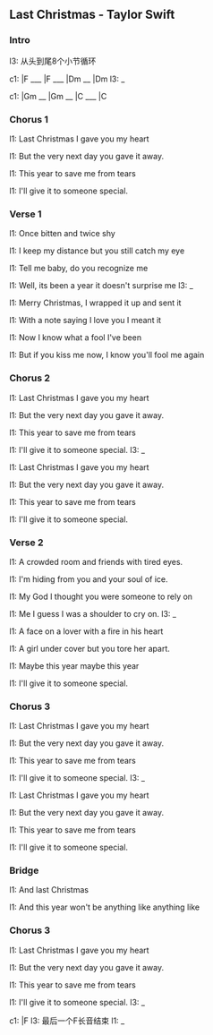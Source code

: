 ## Last Christmas - Taylor Swift

### Intro

l3: 从头到尾8个小节循环

c1: |F ___ |F ___ |Dm __ |Dm
l3:  _

c1: |Gm __ |Gm __ |C ___ |C

### Chorus 1

l1: Last Christmas I gave you my heart 

l1: But the very next day you gave it away.

l1: This year to save me from tears 

l1: I'll give it to someone special. 

### Verse 1

l1: Once bitten and twice shy

l1: I keep my distance but you still catch my eye

l1: Tell me baby, do you recognize me

l1: Well, its been a year it doesn't surprise me
l3: _

l1: Merry Christmas, I wrapped it up and sent it

l1: With a note saying I love you I meant it

l1: Now I know what a fool I've been 

l1: But if you kiss me now, I know you'll fool me again

### Chorus 2

l1: Last Christmas I gave you my heart 

l1: But the very next day you gave it away.

l1: This year to save me from tears 

l1: I'll give it to someone special.
l3: _

l1: Last Christmas I gave you my heart 

l1: But the very next day you gave it away.

l1: This year to save me from tears 

l1: I'll give it to someone special.
 
### Verse 2

l1: A crowded room and friends with tired eyes.

l1: I'm hiding from you and your soul of ice. 

l1: My God I thought you were someone to rely on

l1: Me I guess I was a shoulder to cry on.
l3: _
 
l1: A face on a lover with a fire in his heart 

l1: A girl under cover but you tore her apart. 

l1: Maybe this year maybe this year 

l1: I'll give it to someone special.
 
### Chorus 3

l1: Last Christmas I gave you my heart 

l1: But the very next day you gave it away.

l1: This year to save me from tears 

l1: I'll give it to someone special.
l3: _

l1: Last Christmas I gave you my heart 

l1: But the very next day you gave it away.

l1: This year to save me from tears 

l1: I'll give it to someone special.
 
### Bridge

l1: And last Christmas

l1: And this year won't be anything like anything like
 
### Chorus 3

l1: Last Christmas I gave you my heart 

l1: But the very next day you gave it away.

l1: This year to save me from tears 

l1: I'll give it to someone special.
l3: _

c1: |F
l3:  最后一个F长音结束
l1:  _
